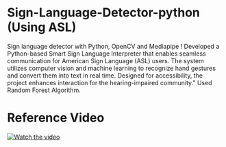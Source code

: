 # Sign-Language-Detector-python (Using ASL)

Sign language detector with Python, OpenCV and Mediapipe !
Developed a Python-based Smart Sign Language Interpreter that enables seamless communication for American Sign Language (ASL) users. The system utilizes computer vision and machine learning to recognize hand gestures and convert them into text in real time. Designed for accessibility, the project enhances interaction for the hearing-impaired community."
Used Random Forest Algorithm.
# Reference Video
[![Watch the video](https://img.youtube.com/vi/MJCSjXepaAM/0.jpg)](https://www.youtube.com/watch?v=MJCSjXepaAM)
